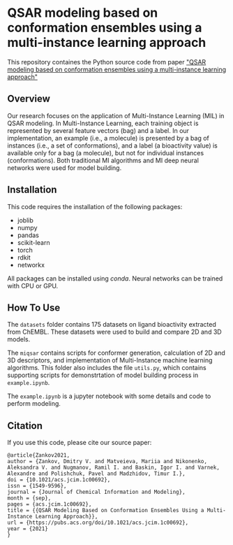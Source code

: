 # QSAR modeling based on conformation ensembles using a multi-instance learning approach
This repository containes the Python source code from paper ["QSAR modeling based on conformation ensembles using a 
multi-instance learning approach"](https://pubs.acs.org/doi/10.1021/acs.jcim.1c00692)

## Overview
Our research focuses on the application of Multi-Instance Learning (MIL) in QSAR modeling. 
In Multi-Instance Learning, each training object is represented by several feature 
vectors (bag) and a label. In our implementation, an example (i.e., a molecule) is presented 
by a bag of instances (i.e., a set of conformations), and a label (a bioactivity value) is available 
only for a bag (a molecule), but not for individual instances (conformations). 
Both traditional MI algorithms and MI deep neural networks were used for model building.

## Installation
This code requires the installation of the following packages:
+ joblib
+ numpy
+ pandas
+ scikit-learn
+ torch
+ rdkit
+ networkx

All packages can be installed using *conda*. Neural networks can be trained with CPU or GPU. 

## How To Use
The `datasets` folder contains 175 datasets on ligand bioactivity extracted from ChEMBL. 
These datasets were used to build and compare 2D and 3D models.

The `miqsar` contains scripts for conformer generation, calculation of 2D and 3D descriptors, 
and implementation of Multi-Instance machine learning algorithms. This folder also includes the
file `utils.py`, which contains supporting scripts for demonstrtation of model building process in `example.ipynb`.

The `example.ipynb` is a jupyter notebook with some details and code to perform modeling.

## Citation
If you use this code, please cite our source paper:

```
@article{Zankov2021,
author = {Zankov, Dmitry V. and Matveieva, Mariia and Nikonenko, Aleksandra V. and Nugmanov, Ramil I. and Baskin, Igor I. and Varnek, Alexandre and Polishchuk, Pavel and Madzhidov, Timur I.},
doi = {10.1021/acs.jcim.1c00692},
issn = {1549-9596},
journal = {Journal of Chemical Information and Modeling},
month = {sep},
pages = {acs.jcim.1c00692},
title = {{QSAR Modeling Based on Conformation Ensembles Using a Multi-Instance Learning Approach}},
url = {https://pubs.acs.org/doi/10.1021/acs.jcim.1c00692},
year = {2021}
}
```










